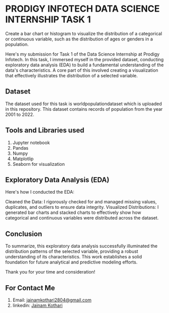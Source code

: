 # PRODIGY INFOTECH DATA SCIENCE INTERNSHIP TASK 1
Create a bar chart or histogram to visualize the distribution of a categorical or continuous variable, such as the distribution of ages or genders in a population.

Here's my submission for Task 1 of the Data Science Internship at Prodigy Infotech. In this task, I immersed myself in the provided dataset, conducting exploratory data analysis (EDA) to build a fundamental understanding of the data's characteristics. A core part of this involved creating a visualization that effectively illustrates the distribution of a selected variable.

## Dataset
The dataset used for this task is worldpopulationdataset which is uploaded in this repository. This dataset contains records of population from the year 2001 to 2022.

## Tools and Libraries used

1. Jupyter notebook
2. Pandas
3. Numpy
4. Matplotlip
5. Seaborn for visualization

## Exploratory Data Analysis (EDA)

Here's how I conducted the EDA:

Cleaned the Data: I rigorously checked for and managed missing values, duplicates, and outliers to ensure data integrity.
Visualized Distributions: I generated bar charts and stacked charts to effectively show how categorical and continuous variables were distributed across the dataset.

## Conclusion
To summarize, this exploratory data analysis successfully illuminated the distribution patterns of the selected variable, providing a robust understanding of its characteristics. This work establishes a solid foundation for future analytical and predictive modeling efforts.

Thank you for your time and consideration!

## For Contact Me
1. Email: jainamkothari2804@gmail.com
2. linkedin: [Jainam Kothari](https://www.linkedin.com/in/jainam-kothari-596377245/)

